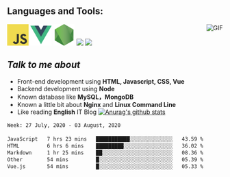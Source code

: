 ## **Languages and Tools:**      
<code><img height="50" style="max-width: 80px;" src="https://raw.githubusercontent.com/github/explore/80688e429a7d4ef2fca1e82350fe8e3517d3494d/topics/javascript/javascript.png"></code>
<code><img height="50" style="max-width: 80px;" src="https://raw.githubusercontent.com/github/explore/80688e429a7d4ef2fca1e82350fe8e3517d3494d/topics/vue/vue.png"></code>
<code><img height="50" style="max-width: 80px;" src="https://raw.githubusercontent.com/github/explore/80688e429a7d4ef2fca1e82350fe8e3517d3494d/topics/nodejs/nodejs.png"></code>
<code><img height="50" style="max-width: 80px;" src="https://img.shields.io/badge/-HTML5-E34F26?style=flat&logo=html5&logoColor=white"></code>
<code><img height="50" style="max-width: 80px;" src="https://img.shields.io/badge/-CSS3-1572B6?style=flat&logo=css3"></code>
<img align="right" alt="GIF" src="https://media.giphy.com/media/iIqmM5tTjmpOB9mpbn/giphy.gif" />
## *Talk to me about*
- Front-end development using **HTML, Javascript, CSS, Vue**
- Backend development using **Node**
- Known database like **MySQL，MongoDB**
- Known a little bit about **Nginx** and **Linux Command Line**
- Like reading **English** IT Blog
[![Anurag's github stats](https://github-readme-stats.vercel.app/api?username=qdi5)](https://github.com/anuraghazra/github-readme-stats)
<!--START_SECTION:waka-->
```text
Week: 27 July, 2020 - 03 August, 2020

JavaScript   7 hrs 23 mins   ███████████░░░░░░░░░░░░░░   43.59 % 
HTML         6 hrs 6 mins    █████████░░░░░░░░░░░░░░░░   36.02 % 
Markdown     1 hr 25 mins    ██░░░░░░░░░░░░░░░░░░░░░░░   08.36 % 
Other        54 mins         █░░░░░░░░░░░░░░░░░░░░░░░░   05.39 % 
Vue.js       54 mins         █░░░░░░░░░░░░░░░░░░░░░░░░   05.33 %
```
<!--END_SECTION:waka-->

